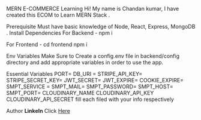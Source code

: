 MERN E-COMMERCE Learning
Hi! My name is Chandan kumar, I have created this ECOM to Learn MERN Stack .

Prerequisite
Must have basic knowledge of Node, React, Express, MongoDB .
Install Dependencies
For Backend - npm i

For Frontend - cd frontend npm i

Env Variables
Make Sure to Create a config.env file in backend/config directory and add appropriate variables in order to use the app.

Essential Variables PORT= DB_URI = STRIPE_API_KEY= STRIPE_SECRET_KEY= JWT_SECRET= JWT_EXPIRE= COOKIE_EXPIRE= SMPT_SERVICE = SMPT_MAIL= SMPT_PASSWORD= SMPT_HOST= SMPT_PORT= CLOUDINARY_NAME CLOUDINARY_API_KEY CLOUDINARY_API_SECRET fill each filed with your info respectively

Author
**LinkeIn** Click [Here](linkedin.com/in/chandan-kumar-5084b9278)
